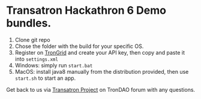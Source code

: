  # Transatron Hackathron 6 Demo bundles.

 1. Clone git repo
 1. Chose the folder with the build for your specific OS.
 1. Register on [TronGrid](https://trongrid.io) and create your API key, then copy and paste it into `settings.xml`
 1. Windows: simply run `start.bat`
 1. MacOS: install java8 manually from the distribution provided, then use `start.sh` to start an app.

Get back to us via [Transatron Project](https://forum.trondao.org/t/transatron-transact-in-tron-without-trx/25009) on TronDAO forum with any questions. 
